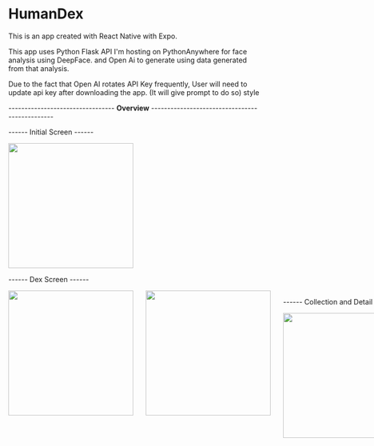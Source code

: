# HumanDex

This is an app created with React Native with Expo.

This app uses Python Flask API I'm hosting on PythonAnywhere for face analysis using DeepFace.
and Open Ai to generate using data generated from that analysis.

Due to the fact that Open AI rotates API Key frequently, User will need to update api key after downloading the app. 
(It will give prompt to do so) style

--------------------------------- <b>Overview</b> -----------------------------------------------

------ Initial Screen ------

<img src="https://user-images.githubusercontent.com/83962300/210117534-86894773-bfb0-431a-b7f5-0863e6e91c29.jpg" style="width:250px; height:auto;"/> 



------ Dex Screen ------

<div style="display:flex; column-gap:25px;">
<img src="https://user-images.githubusercontent.com/83962300/210117645-f418f7d0-e191-4718-8695-c5c4019be169.jpg" style="width:250px; height:auto;"/> 
<img src="https://user-images.githubusercontent.com/83962300/210117647-ddc706b5-83ab-4842-9a81-01b04b1b6ddd.jpg" style="width:250px; height:auto;"/> 
<div>

  

------ Collection and Detail Screen ------

<div style="display:flex; column-gap:25px;">
<img src="https://user-images.githubusercontent.com/83962300/210117760-b5e02726-b9cb-4871-8b29-1d0be0a5acdd.jpg" style="width:250px; height:auto;"/> 
<img src="https://user-images.githubusercontent.com/83962300/210117761-5f12bc3d-0b51-4e92-9643-fb2e9254010c.jpg" style="width:250px; height:auto;"/> 
<div>

<b><i>Sadly when you use the app most likely it won't get face analysis result for dogs.\n if you can get a result BIG THUMBS UP!</i></b>


  
------ About Me Screen ------

<img src="https://user-images.githubusercontent.com/83962300/210117887-40d39a3b-d80b-479b-8fb1-f0eb1a655d5f.jpg" style="width:250px; height:auto;"/> 

<b><i>P.S. You can actually tap on the image to get unfiltered image. </i></b>


--------------------------------- <b>Note</b> -----------------------------------------------

This app only supports Android right now. 

If you would like to download apk to test it out, Please click <a target="_blank" href="https://drive.google.com/file/d/1Lj4yShhjVXbJ0T26wr5tdqO25V-pFvwi/view?usp=sharing">Dex.apk<a/>

